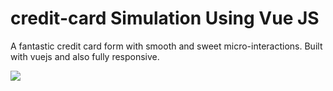 # credit-card Simulation Using Vue JS

A fantastic credit card form with smooth and sweet micro-interactions. Built with vuejs and also fully responsive.



![](demo.gif)
